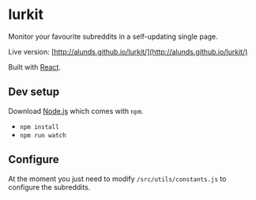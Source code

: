 # lurkit #

Monitor your favourite subreddits in a self-updating single page.

Live version: [http://alunds.github.io/lurkit/](http://alunds.github.io/lurkit/)

Built with [React](http://facebook.github.io/react/).

## Dev setup ##

Download [Node.js](https://nodejs.org/) which comes with `npm`.

* `npm install`
* `npm run watch`

## Configure ##

At the moment you just need to modify `/src/utils/constants.js` to configure the subreddits.